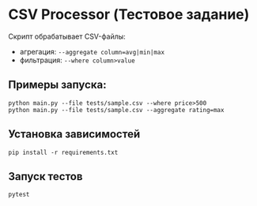 # CSV Processor (Тестовое задание)

Скрипт обрабатывает CSV-файлы:
- агрегация: `--aggregate column=avg|min|max`
- фильтрация: `--where column>value`


## Примеры запуска:

```
python main.py --file tests/sample.csv --where price>500
python main.py --file tests/sample.csv --aggregate rating=max
```

## Установка зависимостей

```
pip install -r requirements.txt
```

## Запуск тестов 

```
pytest
```